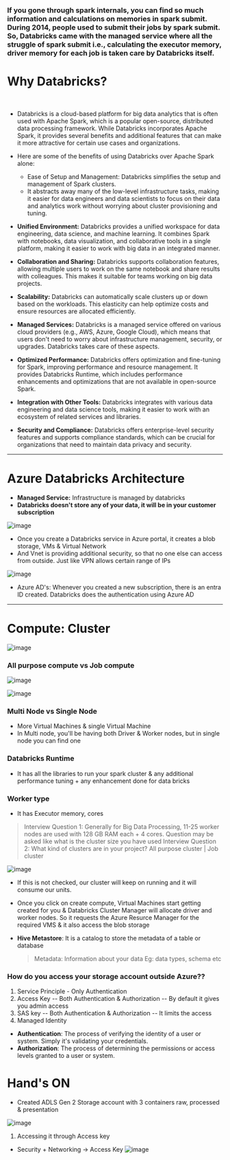 ### If you gone through spark internals, you can find so much information and calculations on memories in spark submit. During 2014, people used to submit their jobs by spark submit. So, Databricks came with the managed service where all the struggle of spark submit i.e., calculating the executor memory, driver memory for each job is taken care by Databricks itself.

# Why Databricks?
﻿
- Databricks is a cloud-based platform for big data analytics that is often used with Apache Spark, which is a popular open-source, distributed data processing framework. While Databricks incorporates Apache Spark, it provides several benefits and additional features that can make it more attractive for certain use cases and organizations.

- Here are some of the benefits of using Databricks over Apache Spark alone:
  - Ease of Setup and Management: Databricks simplifies the setup and management of Spark clusters.
  - It abstracts away many of the low-level infrastructure tasks, making it easier for data engineers and data scientists to focus on their data and analytics work without worrying about cluster provisioning and tuning.

- ﻿**Unified Environment:** Databricks provides a unified workspace for data engineering, data science, and machine learning. It combines Spark with notebooks, data visualization, and collaborative tools in a single platform, making it easier to work with big data in an integrated manner.
- **Collaboration and Sharing:** Databricks supports collaboration features, allowing multiple users to work on the same notebook and share results with colleagues. This makes it suitable for teams working on big data projects.
- **Scalability:** Databricks can automatically scale clusters up or down based on the workloads. This elasticity can help optimize costs and ensure resources are
allocated efficiently.
- **Managed Services:** Databricks is a managed service offered on various cloud providers (e.g., AWS, Azure, Google Cloud), which means that users don't need to worry about infrastructure management, security, or upgrades. Databricks takes care of these aspects.
- **Optimized Performance:** Databricks offers optimization and fine-tuning for Spark, improving performance and resource management. It provides Databricks Runtime, which includes performance enhancements and optimizations that are not available in open-source Spark.
- **Integration with Other Tools:** Databricks integrates with various data
engineering and data science tools, making it easier to work with an ecosystem of related services and libraries.
- **Security and Compliance:** Databricks offers enterprise-level security features and supports compliance standards, which can be crucial for organizations that need to maintain data privacy and security.

-------------------------------------------------------------------------

# Azure Databricks Architecture

- **Managed Service:** Infrastructure is managed by databricks
- **Databricks doesn't store any of your data, it will be in your customer subscription**

![image](https://github.com/SandeepAnala1/Azure-Databricks/assets/163712602/6bbc93b7-54fb-4a27-a189-260c241cf205)

- Once you create a Databricks service in Azure portal, it creates a blob storage, VMs & Virtual Network
- And Vnet is providing additional security, so that no one else can access from outside. Just like VPN allows certain range of IPs
  
![image](https://github.com/SandeepAnala1/Azure-Databricks/assets/163712602/5365662a-d847-4b6d-9e95-c64e5d8255b8)

-  Azure AD's: Whenever you created a new subscription, there is an entra ID created. Databricks does the authentication using Azure AD

---------------------------------------------

# Compute: Cluster

![image](https://github.com/SandeepAnala1/Azure-Databricks/assets/163712602/db89c1e5-65b6-4f0b-8591-1cf496e740b9)

### All purpose compute vs Job compute

![image](https://github.com/SandeepAnala1/Azure-Databricks/assets/163712602/9ebe62bc-96ee-468b-8b06-417d66233fba)

![image](https://github.com/SandeepAnala1/Azure-Databricks/assets/163712602/6509806d-cd55-4dc1-a250-1996814fe532)

### Multi Node vs Single Node
- More Virtual Machines & single Virtual Machine
- In Multi node, you'll be having both Driver & Worker nodes, but in single node you can find one

### Databricks Runtime
- It has all the libraries to run your spark cluster & any additional performance tuning + any enhancement done for data bricks

### Worker type
- It has Executor memory, cores

> Interview Question 1: Generally for Big Data Processing, 11-25 worker nodes are used with 128 GB RAM each + 4 cores. Question may be asked like what is the cluster size you have used
> Interview Question 2: What kind of clusters are in your project? All purpose cluster | Job cluster

![image](https://github.com/SandeepAnala1/Azure-Databricks/assets/163712602/7b574685-5ddb-421b-a607-5e251effbd28)

- If this is not checked, our cluster will keep on running and it will consume our units.
- Once you click on create compute, Virtual Machines start getting created for you & Databricks Cluster Manager will allocate driver and worker nodes. So it requests the Azure Resurce Manager for the required VMS & it also access the blob storage

- **Hive Metastore**: It is a catalog to store the metadata of a table or database
    > Metadata: Information about your data Eg: data types, schema etc

### How do you access your storage account outside Azure??
1) Service Principle - Only Authentication
2) Access Key  -- Both Authentication & Authorization -- By default it gives you admin access
3) SAS key -- Both Authentication & Authorization -- It limits the access
4) Managed Identity

- **Authentication**: The process of verifying the identity of a user or system. Simply it's validating your credentials.
- **Authorization**: The process of determining the permissions or access levels granted to a user or system.

# Hand's ON
- Created ADLS Gen 2 Storage account with 3 containers raw, processed & presentation
  
![image](https://github.com/SandeepAnala1/Azure-Databricks/assets/163712602/6649d115-8fa0-4e6e-9a6e-80662d0dcfe7)

1) Accessing it through Access key
  - Security + Networking -> Access Key
  ![image](https://github.com/SandeepAnala1/Azure-Databricks/assets/163712602/8797e7f0-477e-4893-b547-99fba573149b)






















